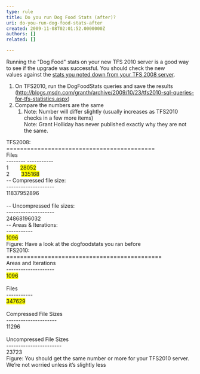 ```yaml
---
type: rule
title: Do you run Dog Food Stats (after)?
uri: do-you-run-dog-food-stats-after
created: 2009-11-08T02:01:52.0000000Z
authors: []
related: []

---
```




<span class='intro'> <p>Running the &quot;Dog Food&quot; stats on your new TFS 2010 server is a good way to see if the upgrade was successful. You should check the new values&#160;against the <a href="/Pages/DogfoodStatsBefore.aspx" shape="rect">stats you noted down from your TFS 2008 server</a>.</p>
<ol><li>On TFS2010, run the DogFoodStats queries and save the results<br>(<a class="ms-rteCustom-External" href="http&#58;//blogs.msdn.com/granth/archive/2009/10/23/tfs2010-sql-queries-for-tfs-statistics.aspx" shape="rect">http&#58;//blogs.msdn.com/granth/archive/2009/10/23/tfs2010-sql-queries-for-tfs-statistics.aspx</a>)&#160; </li>
<li>Compare the numbers are the same <ol><li>Note&#58; Number will differ slightly (usually increases as TFS2010 checks in a few more items) <br>Note&#58; Grant Holliday has never&#160;published exactly why they are not the same.</li></ol></li></ol>
<div><span class="ms-rteCustom-CodeArea"><div>TFS2008&#58;</div>
<div>===========================================</div>
<div>Files</div>
<div>-------- -----------</div>
<div>1 &#160; &#160; &#160; &#160;<font style="background-color&#58;#ffff00;">28052</font></div>
<div>2 &#160; &#160; &#160; &#160;<font style="background-color&#58;#ffff00;">335168</font></div>
<div>-- Compressed file size&#58;</div>
<div>--------------------</div>
<div>11837952896</div>
<div><br></div>
<div>-- Uncompressed file sizes&#58;</div>
<div>--------------------</div>
<div>24868196032</div>
<div>-- Areas &amp; Iterations&#58;</div>
<div>-----------</div>
<div><font style="background-color&#58;#ffff00;">1096</font></div></span></div>
<div><span class="ms-rteCustom-FigureNormal">Figure&#58; Have a look at the dogfoodstats you ran before</span></div>
<div><span class="ms-rteCustom-CodeArea"><div>TFS2010&#58;</div>
<div>=============================================</div>
<div>Areas and Iterations</div>
<div>--------------------</div>
<div><font style="background-color&#58;#ffff00;">1096</font></div>
<div><br></div>
<div>Files</div>
<div>-----------</div>
<div><font style="background-color&#58;#ffff00;">347629</font></div>
<div><br></div>
<div>Compressed File Sizes</div>
<div>---------------------</div>
<div>11296</div>
<div><br></div>
<div>Uncompressed File Sizes</div>
<div>-----------------------</div>
<div>23723</div></span></div>
<div><span class="ms-rteCustom-FigureNormal">Figure&#58; You should get the same number or more for your TFS2010 server. We’re not worried unless it’s slightly less</span></div>
<div>&#160;</div> </span>





